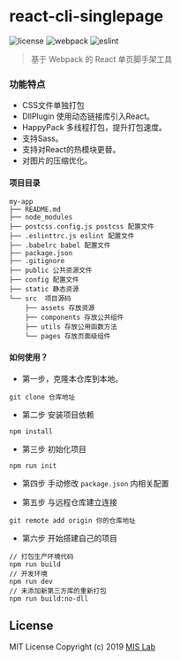 # react-cli-singlepage
![license](https://img.shields.io/badge/license-MIT-blue.svg) ![webpack](https://img.shields.io/badge/webpack-4.32.0-orange.svg) ![eslint](https://img.shields.io/badge/Eslint-standard-lightgrey.svg)

> 基于 Webpack 的 React 单页脚手架工具
### 功能特点
- CSS文件单独打包
- DllPlugin 使用动态链接库引入React。
- HappyPack 多线程打包，提升打包速度。
- 支持Sass。
- 支持对React的热模块更替。
- 对图片的压缩优化。

#### 项目目录
```
my-app
├── README.md
├── node_modules
├── postcss.config.js postcss 配置文件
├── .eslinttrc.js eslint 配置文件
├── .babelrc babel 配置文件
├── package.json
├── .gitignore 
├── public 公共资源文件
├── config 配置文件
├── static 静态资源
└── src  项目源码
    ├── assets 存放资源
    ├── components 存放公共组件
    ├── utils 存放公用函数方法
    └── pages 存放页面级组件
```



#### 如何使用？

- 第一步，克隆本仓库到本地。

```
git clone 仓库地址
```

- 第二步 安装项目依赖

```
npm install
```

- 第三步 初始化项目

```
npm run init
```

- 第四步 手动修改 `package.json` 内相关配置

- 第五步 与远程仓库建立连接

```
git remote add origin 你的仓库地址
```

- 第六步 开始搭建自己的项目

```
// 打包生产环境代码
npm run build  
// 开发环境
npm run dev
// 未添加新第三方库的重新打包
npm run build:no-dll
```

## License
    
MIT License Copyright (c) 2019 [MIS Lab](https://github.com/mis-lab)
